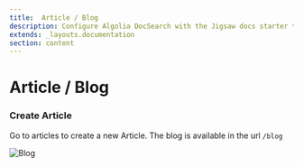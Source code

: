 ```yaml
---
title:  Article / Blog
description: Configure Algolia DocSearch with the Jigsaw docs starter template
extends: _layouts.documentation
section: content
---
```

#   Article / Blog

<a name="section-1"></a>
### Create Article

Go to articles to create a new Article. The blog is available in the url `/blog`

![Blog](/assets/cms/docs/Blog.png)